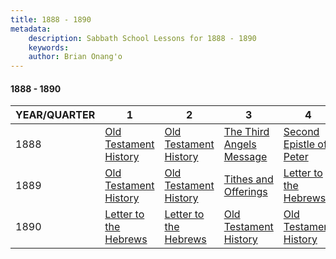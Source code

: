 ```yaml
---
title: 1888 - 1890
metadata:
    description: Sabbath School Lessons for 1888 - 1890
    keywords: 
    author: Brian Onang'o
---
```


#### 1888 - 1890

YEAR/QUARTER |   1  | 2| 3| 4
-------------|------------|---|--|---
1888 | [Old Testament History](/1888-1890/1888/quarter1) | [Old Testament History](/1888-1890/1888/quarter2) | [The Third Angels Message](/1888-1890/1888/quarter3) | [Second Epistle of Peter](/1888-1890/1888/quarter4) |
1889 | [Old Testament History](/1888-1890/1889/quarter1) | [Old Testament History](/1888-1890/1889/quarter2) | [Tithes and Offerings](/1888-1890/1889/quarter3) | [Letter to the Hebrews](/1888-1890/1889/quarter4) |
1890 | [Letter to the Hebrews](/1888-1890/1890/quarter1) | [Letter to the Hebrews](/1888-1890/1890/quarter2) | [Old Testament History](/1888-1890/1890/quarter3) | [Old Testament History](/1888-1890/1890/quarter4) |
